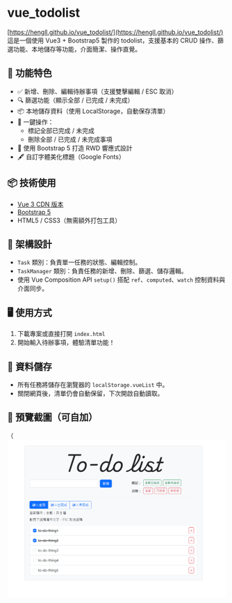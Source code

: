 # vue_todolist

[https://hengll.github.io/vue_todolist/](https://hengll.github.io/vue_todolist/)
這是一個使用 Vue3 + Bootstrap5 製作的 todolist，支援基本的 CRUD 操作、篩選功能、本地儲存等功能，介面簡潔、操作直覺。

## 🚀 功能特色

- ✅ 新增、刪除、編輯待辦事項（支援雙擊編輯 / ESC 取消）
- 🔍 篩選功能（顯示全部 / 已完成 / 未完成）
- 📦 本地儲存資料（使用 LocalStorage，自動保存清單）
- 📌 一鍵操作：
  - 標記全部已完成 / 未完成
  - 刪除全部 / 已完成 / 未完成事項
- 🎨 使用 Bootstrap 5 打造 RWD 響應式設計
- 🖋 自訂字體美化標題（Google Fonts）

## 📦 技術使用

- [Vue 3 CDN 版本](https://vuejs.org/)
- [Bootstrap 5](https://getbootstrap.com/)
- HTML5 / CSS3（無需額外打包工具）

## 🧠 架構設計

- `Task` 類別：負責單一任務的狀態、編輯控制。
- `TaskManager` 類別：負責任務的新增、刪除、篩選、儲存邏輯。
- 使用 Vue Composition API `setup()` 搭配 `ref`、`computed`、`watch` 控制資料與介面同步。

## 🖥️ 使用方式

1. 下載專案或直接打開 `index.html`
2. 開始輸入待辦事項，體驗清單功能！

## 📁 資料儲存

- 所有任務將儲存在瀏覽器的 `localStorage.vueList` 中。
- 關閉網頁後，清單仍會自動保留，下次開啟自動讀取。

## 🧪 預覽截圖（可自加）

（![img](/img.PNG)
